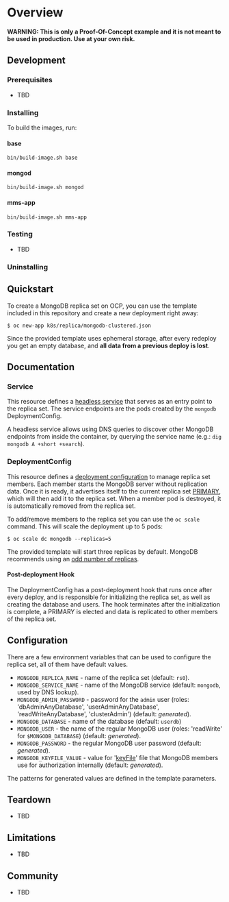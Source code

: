 # Overview

**WARNING: This is only a Proof-Of-Concept example and it is not meant to be used in
production. Use at your own risk.**

## Development

### Prerequisites

- TBD

### Installing

To build the images, run:

#### base

```
bin/build-image.sh base
```

#### mongod

```
bin/build-image.sh mongod
```

#### mms-app

```
bin/build-image.sh mms-app
```

### Testing

- TBD

### Uninstalling

## Quickstart

To create a MongoDB replica set on OCP, you can use the template included in this repository and create a new deployment right away:

```
$ oc new-app k8s/replica/mongodb-clustered.json
```

Since the provided template uses ephemeral storage, after every redeploy you get
an empty database, and **all data from a previous deploy is lost**.

## Documentation

### Service

This resource defines a [headless service](http://kubernetes.io/v1.0/docs/user-guide/services.html#headless-services)
that serves as an entry point to the replica set. The service endpoints are
the pods created by the `mongodb` DeploymentConfig.

A headless service allows using DNS queries to discover other MongoDB
endpoints from inside the container, by querying the service name (e.g.: `dig
mongodb A +short +search`).

### DeploymentConfig

This resource defines a [deployment configuration](https://docs.openshift.org/latest/architecture/core_concepts/deployments.html#deployments-and-deployment-configurations) to manage replica set members.
Each member starts the MongoDB server without replication data. Once it is
ready, it advertises itself to the current replica set [PRIMARY](https://docs.mongodb.com/manual/core/replica-set-primary/#replica-set-primary),
which will then add it to the replica set. When a member pod is destroyed, it
is automatically removed from the replica set.

To add/remove members to the replica set you can use the `oc scale` command.
This will scale the deployment up to 5 pods:

```
$ oc scale dc mongodb --replicas=5
```

The provided template will start three replicas by default.
MongoDB recommends using an [odd number of replicas](http://docs.mongodb.org/v2.4/tutorial/deploy-replica-set/#overview).

#### Post-deployment Hook

The DeploymentConfig has a post-deployment hook that runs once after every
deploy, and is responsible for initializing the replica set, as well as creating
the database and users. The hook terminates after the initialization is complete,
a PRIMARY is elected and data is replicated to other members of the replica set.

## Configuration

There are a few environment variables that can be used to configure the
replica set, all of them have default values.

* `MONGODB_REPLICA_NAME` - name of the replica set (default: `rs0`).
* `MONGODB_SERVICE_NAME` - name of the MongoDB service (default: `mongodb`, used by DNS lookup).
* `MONGODB_ADMIN_PASSWORD` - password for the `admin` user (roles: 'dbAdminAnyDatabase', 'userAdminAnyDatabase', 'readWriteAnyDatabase', 'clusterAdmin') (default: *generated*).
* `MONGODB_DATABASE` - name of the database (default: `userdb`)
* `MONGODB_USER` - the name of the regular MongoDB user (roles: 'readWrite' for `$MONGODB_DATABASE`) (default: *generated*).
* `MONGODB_PASSWORD` - the regular MongoDB user password (default: *generated*).
* `MONGODB_KEYFILE_VALUE` - value for '[keyFile](http://docs.mongodb.org/v2.4/tutorial/generate-key-file/)' file that MongoDB members use for authorization internally (default: *generated*).

The patterns for generated values are defined in the template parameters.

## Teardown

- TBD


## Limitations

- TBD

## Community

- TBD
